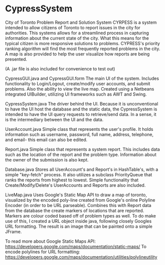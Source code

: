 # CypressSystem
City of Toronto Problem Report and Solution System
CYRPESS is a system intended to allow citizens of Toronto to report issues in the city for authorities. This systems allows for a 
streamlined process in capturing information about the current state of the city. What this means for the typical citizen is more
responsive solutions to problems. CYPRESS's priority ranking algorithm will find the most frequently reported problems in the city.
A map is also provided to help the user visualize how reports are being presented. 

(A .jar file is also included for convenience to test out)


CypressGUI.java and CypressGUI.form
The main UI of the system. Includes functionality to Login/Logout, create/modify user accounts, and submit problems.
Also the ability to view the live map. Created using a Netbeans integrated UIBuilder, utilizing UI frameworks such as 
AWT and Swing. 


CypressSystem.java
The driver behind the UI. Because it is unconventional to have the UI host the database and the static data,
the CypressSystem is intended to have the UI query requests to retrieve/send data. In a sense, it is the intermediary between
the UI and the data.


UserAccount.java 
Simple class that represents the user's profile. It holds information such as username, password, full name, address, 
telephone, and email- this email can also be edited. 


Report.java
Simple class that represents a system report. This includes data such as the location of the report and the problem type. 
Information about the owner of the submission is also kept. 


Database.java
Stores all UserAccount's and Report's in HashTable's, with a simple "key-fetch" process. It also utilizes a subclass 
PriorityQueue that ranks the reports from highest to lowest. Simple functionality that Create/Modify/Delete's UserAccounts and
Reports are also included.


LiveMap.java
Uses Google's Static Map API to draw a map of toronto, visualized by the encoded poly-line created from Google's online
Polyline Encoder (in order to be URL parseable). Combines this with Report data from the database the create markers 
of locations that are reported. Markers are colour coded based off of problem types as well. To do make use of this, I created
a URL object inside java, following closely Googles URL formatting. The result is an image that can be painted onto a simple
JFrame. 

To read more about Google Static Maps API: https://developers.google.com/maps/documentation/static-maps/
To encode polylines for URL formatting: https://developers.google.com/maps/documentation/utilities/polylineutility





